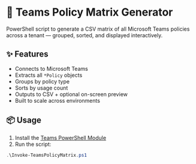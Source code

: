 # 🧠 Teams Policy Matrix Generator

PowerShell script to generate a CSV matrix of all Microsoft Teams policies across a tenant — grouped, sorted, and displayed interactively.

## ✨ Features
- Connects to Microsoft Teams
- Extracts all `*Policy` objects
- Groups by policy type
- Sorts by usage count
- Outputs to CSV + optional on-screen preview
- Built to scale across environments

## 📦 Usage

1. Install the [Teams PowerShell Module](https://learn.microsoft.com/en-us/microsoftteams/teams-powershell-install)
2. Run the script:
```powershell
.\Invoke-TeamsPolicyMatrix.ps1
